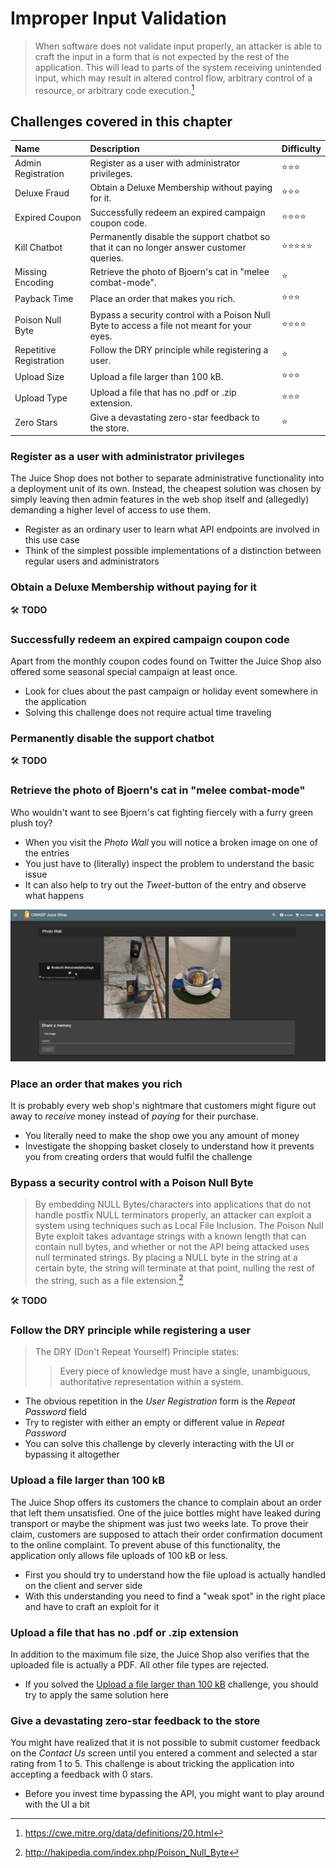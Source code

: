 # Improper Input Validation

> When software does not validate input properly, an attacker is able to
> craft the input in a form that is not expected by the rest of the
> application. This will lead to parts of the system receiving
> unintended input, which may result in altered control flow, arbitrary
> control of a resource, or arbitrary code execution.[^1]

## Challenges covered in this chapter

| Name                    | Description                                                                                 | Difficulty |
|:------------------------|:--------------------------------------------------------------------------------------------|:-----------|
| Admin Registration      | Register as a user with administrator privileges.                                           | ⭐⭐⭐       |
| Deluxe Fraud            | Obtain a Deluxe Membership without paying for it.                                           | ⭐⭐⭐       |
| Expired Coupon          | Successfully redeem an expired campaign coupon code.                                        | ⭐⭐⭐⭐     |
| Kill Chatbot            | Permanently disable the support chatbot so that it can no longer answer customer queries.   | ⭐⭐⭐⭐⭐    |
| Missing Encoding        | Retrieve the photo of Bjoern's cat in "melee combat-mode".                                  | ⭐          |
| Payback Time            | Place an order that makes you rich.                                                         | ⭐⭐⭐       |
| Poison Null Byte        | Bypass a security control with a Poison Null Byte to access a file not meant for your eyes. | ⭐⭐⭐⭐     |
| Repetitive Registration | Follow the DRY principle while registering a user.                                          | ⭐          |
| Upload Size             | Upload a file larger than 100 kB.                                                           | ⭐⭐⭐       |
| Upload Type             | Upload a file that has no .pdf or .zip extension.                                           | ⭐⭐⭐       |
| Zero Stars              | Give a devastating zero-star feedback to the store.                                         | ⭐          |

### Register as a user with administrator privileges

The Juice Shop does not bother to separate administrative functionality
into a deployment unit of its own. Instead, the cheapest solution was
chosen by simply leaving then admin features in the web shop itself and
(allegedly) demanding a higher level of access to use them.

* Register as an ordinary user to learn what API endpoints are involved
  in this use case
* Think of the simplest possible implementations of a distinction
  between regular users and administrators

### Obtain a Deluxe Membership without paying for it

🛠️ **TODO**

### Successfully redeem an expired campaign coupon code

Apart from the monthly coupon codes found on Twitter the Juice Shop also
offered some seasonal special campaign at least once.

* Look for clues about the past campaign or holiday event somewhere in
  the application
* Solving this challenge does not require actual time traveling

### Permanently disable the support chatbot

🛠️ **TODO**

### Retrieve the photo of Bjoern's cat in "melee combat-mode"

Who wouldn't want to see Bjoern's cat fighting fiercely with a furry
green plush toy?

* When you visit the _Photo Wall_ you will notice a broken image on one
  of the entries
* You just have to (literally) inspect the problem to understand the
  basic issue
* It can also help to try out the _Tweet_-button of the entry and
  observe what happens

![Broken image on photo wall](img/broken_image-photo_wall.png)

### Place an order that makes you rich

It is probably every web shop's nightmare that customers might figure
out away to _receive_ money instead of _paying_ for their purchase.

* You literally need to make the shop owe you any amount of money
* Investigate the shopping basket closely to understand how it prevents
  you from creating orders that would fulfil the challenge

### Bypass a security control with a Poison Null Byte

> By embedding NULL Bytes/characters into applications that do not
> handle postfix NULL terminators properly, an attacker can exploit a
> system using techniques such as Local File Inclusion. The Poison Null
> Byte exploit takes advantage strings with a known length that can
> contain null bytes, and whether or not the API being attacked uses
> null terminated strings. By placing a NULL byte in the string at a
> certain byte, the string will terminate at that point, nulling the
> rest of the string, such as a file extension.[^2]

🛠️ **TODO**

### Follow the DRY principle while registering a user

> The DRY (Don't Repeat Yourself) Principle states:
>
> > Every piece of knowledge must have a single, unambiguous,
> > authoritative representation within a system.

* The obvious repetition in the _User Registration_ form is the _Repeat
  Password_ field
* Try to register with either an empty or different value in _Repeat
  Password_
* You can solve this challenge by cleverly interacting with the UI or
  bypassing it altogether

### Upload a file larger than 100 kB

The Juice Shop offers its customers the chance to complain about an
order that left them unsatisfied. One of the juice bottles might have
leaked during transport or maybe the shipment was just two weeks late.
To prove their claim, customers are supposed to attach their order
confirmation document to the online complaint. To prevent abuse of this
functionality, the application only allows file uploads of 100 kB or
less.

* First you should try to understand how the file upload is actually
  handled on the client and server side
* With this understanding you need to find a "weak spot" in the right
  place and have to craft an exploit for it

### Upload a file that has no .pdf or .zip extension

In addition to the maximum file size, the Juice Shop also verifies that
the uploaded file is actually a PDF. All other file types are rejected.

* If you solved the
  [Upload a file larger than 100 kB](#upload-a-file-larger-than-100-kb)
  challenge, you should try to apply the same solution here

### Give a devastating zero-star feedback to the store

You might have realized that it is not possible to submit customer
feedback on the _Contact Us_ screen until you entered a comment and
selected a star rating from 1 to 5. This challenge is about tricking the
application into accepting a feedback with 0 stars.

* Before you invest time bypassing the API, you might want to play
  around with the UI a bit

[^1]: https://cwe.mitre.org/data/definitions/20.html

[^2]: <http://hakipedia.com/index.php/Poison_Null_Byte>

